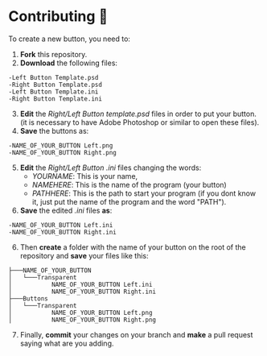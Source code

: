 # Contributing :balloon:
To create a new button, you need to:

1. **Fork** this repository.
2. **Download** the following files:
```
-Left Button Template.psd
-Right Button Template.psd
-Left Button Template.ini
-Right Button Template.ini
```
3. **Edit** the _Right/Left Button template.psd_ files in order to put your button. (it is necessary to have Adobe Photoshop or similar to open these files).
4. **Save** the buttons as:
```
-NAME_OF_YOUR_BUTTON Left.png
-NAME_OF_YOUR_BUTTON Right.png
```
5. **Edit** the _Right/Left Button .ini_ files changing the words:
    - _YOURNAME_: This is your name,
    - _NAMEHERE_: This is the name of the program (your button)
    - _PATHHERE_: This is the path to start your program (if you dont know it, just put the name of the program and the word "PATH").
5. **Save** the edited _.ini_ files **as**:
```
-NAME_OF_YOUR_BUTTON Left.ini
-NAME_OF_YOUR_BUTTON Right.ini
```
6. Then **create** a folder with the name of your button on the root of the repository and **save** your files like this:
```
├───NAME_OF_YOUR_BUTTON
│   └───Transparent
│           NAME_OF_YOUR_BUTTON Left.ini
│           NAME_OF_YOUR_BUTTON Right.ini
├───Buttons
│   └───Transparent
│           NAME_OF_YOUR_BUTTON Left.png
│           NAME_OF_YOUR_BUTTON Right.png
```
7. Finally, **commit** your changes on your branch and **make** a pull request saying what are you adding.